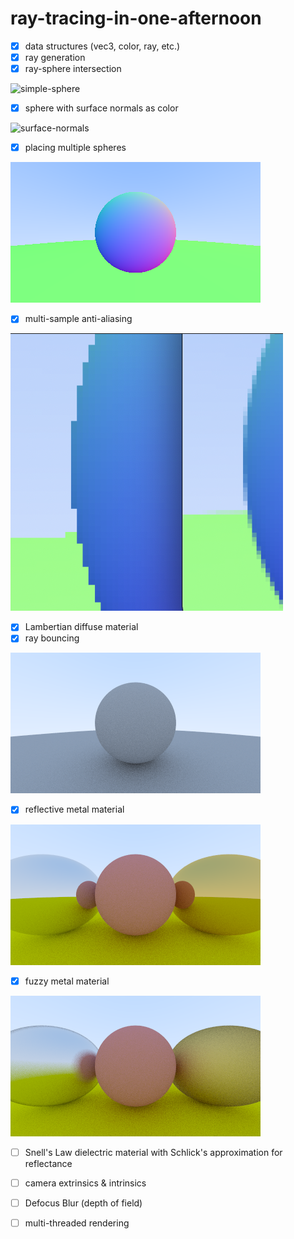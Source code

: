 # ray-tracing-in-one-afternoon

- [x] data structures (vec3, color, ray, etc.)
- [x] ray generation
- [x] ray-sphere intersection

![simple-sphere](./media/simple-sphere.png)

- [x] sphere with surface normals as color

![surface-normals](./media/norm-sphere.png)

- [x] placing multiple spheres

![multiple-spheres](./media/multi-sphere.png)

- [x] multi-sample anti-aliasing

![msaa](./media/msaa.png)

- [x] Lambertian diffuse material
- [x] ray bouncing

![lambertian](./media/diffuse.png)

- [x] reflective metal material

![metal](./media/metal.png)

- [x] fuzzy metal material

![fuzzy-metal](./media/fuzzy-metal.png)

- [ ] Snell's Law dielectric material with Schlick's approximation for reflectance
- [ ] camera extrinsics & intrinsics
- [ ] Defocus Blur (depth of field)
- [ ] multi-threaded rendering

